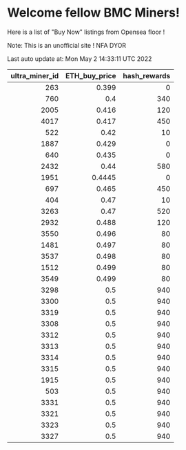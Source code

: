 # Welcome fellow BMC Miners!
Here is a list of "Buy Now" listings from Opensea floor !

Note: This is an unofficial site ! NFA DYOR


Last auto update at: Mon May  2 14:33:11 UTC 2022


|   ultra_miner_id |   ETH_buy_price |   hash_rewards |
|-----------------:|----------------:|---------------:|
|              263 |          0.399  |              0 |
|              760 |          0.4    |            340 |
|             2005 |          0.416  |            120 |
|             4017 |          0.417  |            450 |
|              522 |          0.42   |             10 |
|             1887 |          0.429  |              0 |
|              640 |          0.435  |              0 |
|             2432 |          0.44   |            580 |
|             1951 |          0.4445 |              0 |
|              697 |          0.465  |            450 |
|              404 |          0.47   |             10 |
|             3263 |          0.47   |            520 |
|             2932 |          0.488  |            120 |
|             3550 |          0.496  |             80 |
|             1481 |          0.497  |             80 |
|             3537 |          0.498  |             80 |
|             1512 |          0.499  |             80 |
|             3549 |          0.499  |             80 |
|             3298 |          0.5    |            940 |
|             3300 |          0.5    |            940 |
|             3319 |          0.5    |            940 |
|             3308 |          0.5    |            940 |
|             3312 |          0.5    |            940 |
|             3313 |          0.5    |            940 |
|             3314 |          0.5    |            940 |
|             3315 |          0.5    |            940 |
|             1915 |          0.5    |            940 |
|              503 |          0.5    |            940 |
|             3331 |          0.5    |            940 |
|             3321 |          0.5    |            940 |
|             3323 |          0.5    |            940 |
|             3327 |          0.5    |            940 |